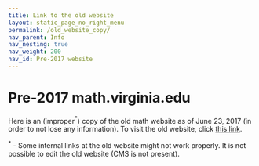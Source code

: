```yaml
---
title: Link to the old website
layout: static_page_no_right_menu
permalink: /old_website_copy/
nav_parent: Info
nav_nesting: true
nav_weight: 200
nav_id: Pre-2017 website
---
```


<h1 class="mb-3">Pre-2017 math.virginia.edu</h1>

Here is an (improper$^*$) copy of the old math website as of June 23, 2017 (in order to not lose any information). To visit the old website, click <a href="http://old.math.virginia.edu.s3-website-us-east-1.amazonaws.com/">this link</a>.

$^*$ - Some internal links at the old website might not work properly. It is not possible to edit the old website (CMS is not present).
